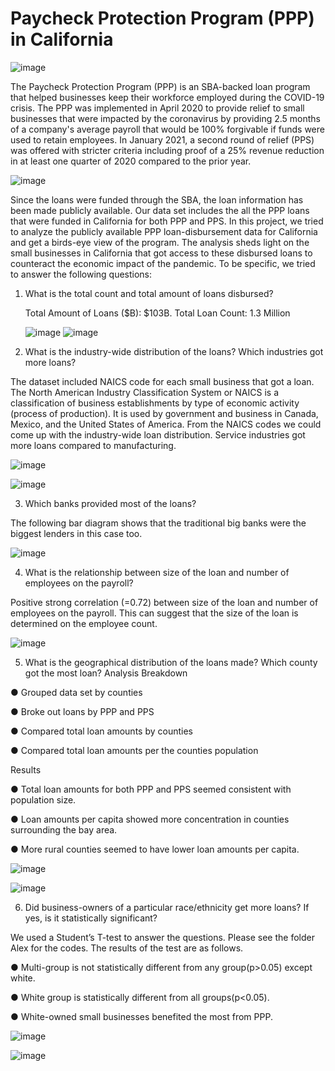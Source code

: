 # Paycheck Protection Program (PPP) in California

![image](https://user-images.githubusercontent.com/85582682/127910899-ce4e3f31-3918-4587-9ebd-f1af30a6a789.png)  

The Paycheck Protection Program (PPP) is an SBA-backed loan program that helped businesses keep their workforce employed during the COVID-19 crisis.  The PPP was implemented in April 2020 to provide relief to small businesses that were impacted by the coronavirus by providing 2.5 months of a company's average payroll that would be 100% forgivable if funds were used to retain employees. In January 2021, a second round of relief (PPS) was offered with stricter criteria including proof of a
25% revenue reduction in at least one quarter of 2020 compared to the prior year.

![image](https://user-images.githubusercontent.com/85582682/127912511-68f90680-9453-437d-99ea-44a5634b4224.png)


Since the loans were funded through the SBA, the loan information has been made publicly available. Our data set includes the all the PPP loans that were funded in California for both PPP and PPS. In this project, we tried to analyze the publicly available PPP loan-disbursement data for California and get a birds-eye view of the program. The analysis sheds light on the small businesses in California that got access to these disbursed loans to counteract the economic impact of the pandemic.  To be specific, we tried to answer the following questions:

1.	What is the total count and total amount of loans disbursed? 
    
    Total Amount of Loans ($B): $103B. Total Loan Count: 1.3 Million
    
    ![image](https://user-images.githubusercontent.com/85582682/127909196-ff7d5d5d-e735-41c1-ab24-afd3668d37c6.png)
    ![image](https://user-images.githubusercontent.com/85582682/127910246-d23dad61-219b-4926-8763-cd6033dc1df9.png)



2.	What is the industry-wide distribution of the loans? Which industries got more loans?

The dataset included NAICS code for each small business that got a loan. The North American Industry Classification System or NAICS is a classification of business establishments by type of economic activity (process of production). It is used by government and business in Canada, Mexico, and the United States of America. From the NAICS codes we could come up with the industry-wide loan distribution. Service industries got more loans compared to manufacturing.

![image](https://user-images.githubusercontent.com/85582682/127909938-75e675ba-838d-43bc-8839-adff0f1b8ea8.png)

![image](https://user-images.githubusercontent.com/85582682/127914191-0b5f4e7a-3d56-4a81-b8d1-62953a358d36.png)




3.	Which banks provided most of the loans?

The following bar diagram shows that the traditional big banks were the biggest lenders in this case too.

![image](https://user-images.githubusercontent.com/85582682/127910562-5a01326c-2168-415c-b3a1-cf880c8fc575.png)

4.	What is the relationship between size of the loan and number of employees on the payroll?

Positive strong correlation (=0.72) between size of the loan and number of employees on the payroll. This can suggest that the size of the loan is determined on the employee count.


![image](https://user-images.githubusercontent.com/85582682/127911391-8f8747d8-9d43-4b08-bcfc-6e65215f8807.png)

5.	What is the geographical distribution of the loans made? Which county got the most loan?
    Analysis Breakdown
    
● Grouped data set by counties

● Broke out loans by PPP and PPS

● Compared total loan amounts by counties 

● Compared total loan amounts per the counties population

Results

● Total loan amounts for both PPP and PPS seemed consistent with population size.

● Loan amounts per capita showed more concentration in counties surrounding the bay area.

● More rural counties seemed to have lower loan amounts per capita.

![image](https://user-images.githubusercontent.com/85582682/127912227-61c454a4-dbf3-4d93-a51e-1be8700a0e09.png)

![image](https://user-images.githubusercontent.com/85582682/127912348-78f0b6cc-6bc1-4ab6-a028-f33cb218af7a.png)


6.	Did business-owners of a particular race/ethnicity get more loans? If yes, is it statistically significant?

We used a Student’s T-test to answer the questions. Please see the folder Alex for the codes. The results of the test are as follows.

● Multi-group is not statistically different from any group(p>0.05) except white.

● White group is statistically different from all groups(p<0.05).

● White-owned small businesses benefited the most from PPP.

![image](https://user-images.githubusercontent.com/85582682/127913227-4ad537ef-4af7-4fc0-b3f2-b3cd2c24fee6.png)


![image](https://user-images.githubusercontent.com/85582682/127913198-8579dc22-b12a-4921-a658-51e6ce37d5e7.png)


